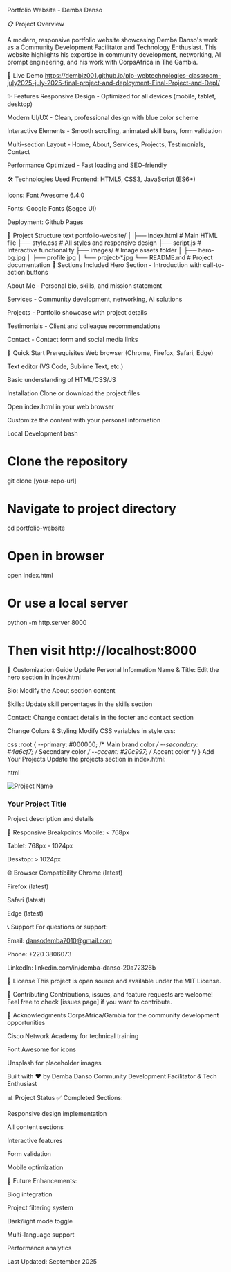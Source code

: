 Portfolio Website - Demba Danso

📋 Project Overview

A modern, responsive portfolio website showcasing Demba Danso's work as a Community Development Facilitator and Technology Enthusiast. This website highlights his expertise in community development, networking, AI prompt engineering, and his work with CorpsAfrica in The Gambia.

🚀 Live Demo
https://dembiz001.github.io/plp-webtechnologies-classroom-july2025-july-2025-final-project-and-deployment-Final-Project-and-Depl/


✨ Features
Responsive Design - Optimized for all devices (mobile, tablet, desktop)

Modern UI/UX - Clean, professional design with blue color scheme

Interactive Elements - Smooth scrolling, animated skill bars, form validation

Multi-section Layout - Home, About, Services, Projects, Testimonials, Contact

Performance Optimized - Fast loading and SEO-friendly

🛠️ Technologies Used
Frontend: HTML5, CSS3, JavaScript (ES6+)

Icons: Font Awesome 6.4.0

Fonts: Google Fonts (Segoe UI)

Deployment: Github Pages

📁 Project Structure
text
portfolio-website/
│
├── index.html          # Main HTML file
├── style.css           # All styles and responsive design
├── script.js           # Interactive functionality
├── images/             # Image assets folder
│   ├── hero-bg.jpg
│   ├── profile.jpg
│   └── project-*.jpg
└── README.md           # Project documentation
🎯 Sections Included
Hero Section - Introduction with call-to-action buttons

About Me - Personal bio, skills, and mission statement

Services - Community development, networking, AI solutions

Projects - Portfolio showcase with project details

Testimonials - Client and colleague recommendations

Contact - Contact form and social media links

🚀 Quick Start
Prerequisites
Web browser (Chrome, Firefox, Safari, Edge)

Text editor (VS Code, Sublime Text, etc.)

Basic understanding of HTML/CSS/JS

Installation
Clone or download the project files

Open index.html in your web browser

Customize the content with your personal information

Local Development
bash
# Clone the repository
git clone [your-repo-url]

# Navigate to project directory
cd portfolio-website

# Open in browser
open index.html

# Or use a local server
python -m http.server 8000
# Then visit http://localhost:8000
🎨 Customization Guide
Update Personal Information
Name & Title: Edit the hero section in index.html

Bio: Modify the About section content

Skills: Update skill percentages in the skills section

Contact: Change contact details in the footer and contact section

Change Colors & Styling
Modify CSS variables in style.css:

css
:root {
    --primary: #000000;      /* Main brand color */
    --secondary: #4a6cf7;    /* Secondary color */
    --accent: #20c997;       /* Accent color */
}
Add Your Projects
Update the projects section in index.html:

html
<div class="project-card">
    <div class="project-image">
        <img src="images/your-project.jpg" alt="Project Name">
    </div>
    <div class="project-info">
        <h3>Your Project Title</h3>
        <p>Project description and details</p>
    </div>
</div>
📱 Responsive Breakpoints
Mobile: < 768px

Tablet: 768px - 1024px

Desktop: > 1024px

🌐 Browser Compatibility
Chrome (latest)

Firefox (latest)

Safari (latest)

Edge (latest)

📞 Support
For questions or support:

Email: dansodemba7010@gmail.com

Phone: +220 3806073

LinkedIn: linkedin.com/in/demba-danso-20a72326b

📄 License
This project is open source and available under the MIT License.

🤝 Contributing
Contributions, issues, and feature requests are welcome! Feel free to check [issues page] if you want to contribute.

🙏 Acknowledgments
CorpsAfrica/Gambia for the community development opportunities

Cisco Network Academy for technical training

Font Awesome for icons

Unsplash for placeholder images

Built with ❤️ by Demba Danso
Community Development Facilitator & Tech Enthusiast

📊 Project Status
✅ Completed Sections:

Responsive design implementation

All content sections

Interactive features

Form validation

Mobile optimization

🔧 Future Enhancements:

Blog integration

Project filtering system

Dark/light mode toggle

Multi-language support

Performance analytics

Last Updated: September 2025

